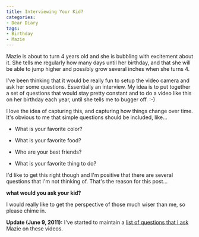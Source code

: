 ```yaml
---
title: Interviewing Your Kid?
categories:
- Dear Diary
tags:
- Birthday
- Mazie
---
```


Mazie is about to turn 4 years old and she is bubbling with excitement about it. She tells me regularly how many days until her birthday, and that she will be able to jump higher and possibly grow several inches when she turns 4.

I've been thinking that it would be really fun to setup the video camera and ask her some questions. Essentially an interview. My idea is to put together a set of questions that would stay pretty constant and to do a video like this on her birthday each year, until she tells me to bugger off. :-)

I love the idea of capturing this, and capturing how things change over time. It's obvious to me that simple questions should be included, like...



  * What is your favorite color?


  * What is your favorite food?


  * Who are your best friends?


  * What is your favorite thing to do?

I'd like to get this right though and I'm positive that there are several questions that I'm not thinking of. That's the reason for this post...

**what would you ask your kid?**

I would really like to get the perspective of those much wiser than me, so please chime in.

**Update (June 9, 2011):** I've started to maintain a [list of questions that I ask](http://wiki.thingelstad.com/wiki/Birthday_Questions) Mazie on these videos.
